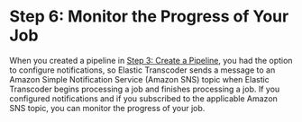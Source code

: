 # Step 6: Monitor the Progress of Your Job<a name="gs-6-monitor-progress"></a>

When you created a pipeline in [Step 3: Create a Pipeline](gs-3-create-a-pipeline.md), you had the option to configure notifications, so Elastic Transcoder sends a message to an Amazon Simple Notification Service \(Amazon SNS\) topic when Elastic Transcoder begins processing a job and finishes processing a job\. If you configured notifications and if you subscribed to the applicable Amazon SNS topic, you can monitor the progress of your job\. 